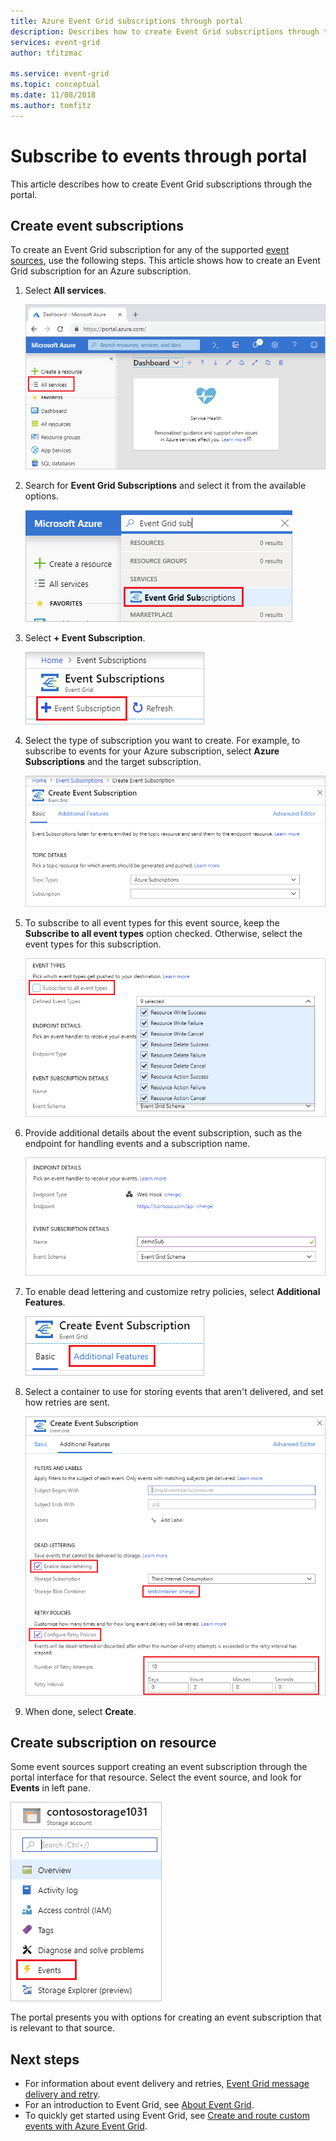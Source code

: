 ```yaml
---
title: Azure Event Grid subscriptions through portal
description: Describes how to create Event Grid subscriptions through the portal.
services: event-grid
author: tfitzmac

ms.service: event-grid
ms.topic: conceptual
ms.date: 11/08/2018
ms.author: tomfitz
---
```


# Subscribe to events through portal

This article describes how to create Event Grid subscriptions through the portal.

## Create event subscriptions

To create an Event Grid subscription for any of the supported [event sources](event-sources.md), use the following steps. This article shows how to create an Event Grid subscription for an Azure subscription.

1. Select **All services**.

   ![Select all services](./media/subscribe-through-portal/select-all-services.png)

1. Search for **Event Grid Subscriptions** and select it from the available options.

   ![Search](./media/subscribe-through-portal/search.png)

1. Select **+ Event Subscription**.

   ![Add subscription](./media/subscribe-through-portal/add-subscription.png)

1. Select the type of subscription you want to create. For example, to subscribe to events for your Azure subscription, select **Azure Subscriptions** and the target subscription.

   ![Select Azure subscription](./media/subscribe-through-portal/azure-subscription.png)

1. To subscribe to all event types for this event source, keep the **Subscribe to all event types** option checked. Otherwise, select the event types for this subscription.

   ![Select event types](./media/subscribe-through-portal/select-event-types.png)

1. Provide additional details about the event subscription, such as the endpoint for handling events and a subscription name.

   ![Provide subscription details](./media/subscribe-through-portal/provide-subscription-details.png)

1. To enable dead lettering and customize retry policies, select **Additional Features**.

   ![Select additional features](./media/subscribe-through-portal/select-additional-features.png)

1. Select a container to use for storing events that aren't delivered, and set how retries are sent.

   ![Enable dead lettering and retry](./media/subscribe-through-portal/set-deadletter-retry.png)

1. When done, select **Create**.

## Create subscription on resource

Some event sources support creating an event subscription through the portal interface for that resource. Select the event source, and look for **Events** in left pane.

![Provide subscription details](./media/subscribe-through-portal/resource-events.png)

The portal presents you with options for creating an event subscription that is relevant to that source.

## Next steps

* For information about event delivery and retries, [Event Grid message delivery and retry](delivery-and-retry.md).
* For an introduction to Event Grid, see [About Event Grid](overview.md).
* To quickly get started using Event Grid, see [Create and route custom events with Azure Event Grid](custom-event-quickstart.md).
